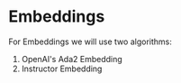 # Embeddings
For Embeddings we will use two algorithms:
1. OpenAI's Ada2 Embedding
2. Instructor Embedding